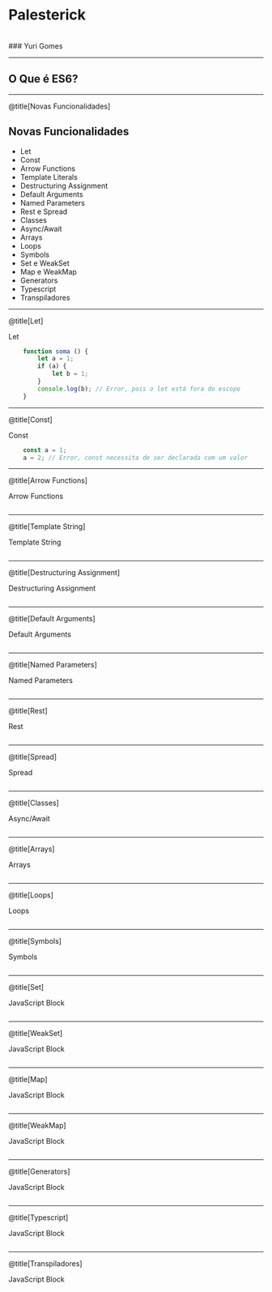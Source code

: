 # Palesterick

<br>
### Yuri Gomes

---

## O Que é ES6?

---
@title[Novas Funcionalidades]
## Novas Funcionalidades

- Let
- Const
- Arrow Functions
- Template Literals
- Destructuring Assignment
- Default Arguments
- Named Parameters
- Rest e Spread
- Classes
- Async/Await
- Arrays
- Loops
- Symbols
- Set e WeakSet
- Map e WeakMap
- Generators
- Typescript
- Transpiladores


--- 
@title[Let]

<p><span class="slide-title">Let</span></p>

```javascript
    function soma () {
        let a = 1;
        if (a) {
            let b = 1;
        }
        console.log(b); // Error, pois o let está fora do escopo
    } 
```
--- 
@title[Const]

<p><span class="slide-title">Const</span></p>

```javascript
    const a = 1;
    a = 2; // Error, const necessita de ser declarada com um valor
```
--- 
@title[Arrow Functions]

<p><span class="slide-title">Arrow Functions</span></p>

```javascript

```
--- 
@title[Template String]

<p><span class="slide-title">Template String</span></p>

```javascript
```
--- 
@title[Destructuring Assignment]

<p><span class="slide-title">Destructuring Assignment</span></p>

```javascript
```
--- 
@title[Default Arguments]

<p><span class="slide-title">Default Arguments</span></p>

```javascript
```
--- 
@title[Named Parameters]

<p><span class="slide-title">Named Parameters</span></p>

```javascript
```
--- 
@title[Rest]

<p><span class="slide-title">Rest</span></p>

```javascript
```
--- 
@title[Spread]

<p><span class="slide-title">Spread</span></p>

```javascript
```
--- 
@title[Classes]

<p><span class="slide-title">Async/Await</span></p>

```javascript
```
--- 
@title[Arrays]

<p><span class="slide-title">Arrays</span></p>

```javascript
```
--- 
@title[Loops]

<p><span class="slide-title">Loops</span></p>

```javascript
```
--- 
@title[Symbols]

<p><span class="slide-title">Symbols</span></p>

```javascript
```
--- 
@title[Set]

<p><span class="slide-title">JavaScript Block</span></p>

```javascript
```
--- 
@title[WeakSet]

<p><span class="slide-title">JavaScript Block</span></p>

```javascript
```
--- 
@title[Map]

<p><span class="slide-title">JavaScript Block</span></p>

```javascript
```
--- 
@title[WeakMap]

<p><span class="slide-title">JavaScript Block</span></p>

```javascript
```
--- 
@title[Generators]

<p><span class="slide-title">JavaScript Block</span></p>

```javascript
```
--- 
@title[Typescript]

<p><span class="slide-title">JavaScript Block</span></p>

```javascript
```
---

@title[Transpiladores]

<p><span class="slide-title">JavaScript Block</span></p>

```javascript
```